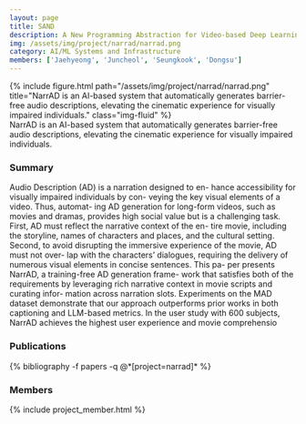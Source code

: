 ```yaml
---
layout: page
title: SAND
description: A New Programming Abstraction for Video-based Deep Learning
img: /assets/img/project/narrad/narrad.png
category: AI/ML Systems and Infrastructure
members: ['Jaehyeong', 'Juncheol', 'Seungkook', 'Dongsu']
---
```


<div class="row justify-content-sm-center">
    <div class="col-12 mt-3">
        {% include figure.html path="/assets/img/project/narrad/narrad.png" title="NarrAD is an AI-based system that automatically generates barrier-free audio descriptions, elevating the cinematic experience for visually impaired individuals." class="img-fluid" %}
        <div class="caption">
          NarrAD is an AI-based system that automatically generates barrier-free audio descriptions, elevating the cinematic experience for visually impaired individuals.
        </div>
    </div>
</div>

<h3>Summary</h3>
Audio Description (AD) is a narration designed to en-
hance accessibility for visually impaired individuals by con-
veying the key visual elements of a video. Thus, automat-
ing AD generation for long-form videos, such as movies
and dramas, provides high social value but is a challenging
task. First, AD must reflect the narrative context of the en-
tire movie, including the storyline, names of characters and
places, and the cultural setting. Second, to avoid disrupting
the immersive experience of the movie, AD must not over-
lap with the characters’ dialogues, requiring the delivery
of numerous visual elements in concise sentences. This pa-
per presents NarrAD, a training-free AD generation frame-
work that satisfies both of the requirements by leveraging
rich narrative context in movie scripts and curating infor-
mation across narration slots. Experiments on the MAD
dataset demonstrate that our approach outperforms prior
works in both captioning and LLM-based metrics. In the
user study with 600 subjects, NarrAD achieves the highest
user experience and movie comprehensio

<h3>Publications</h3>
<div class="publications">
{% bibliography -f papers -q @*[project=narrad]* %}
</div>

<h3>Members</h3>
{% include project_member.html %}
